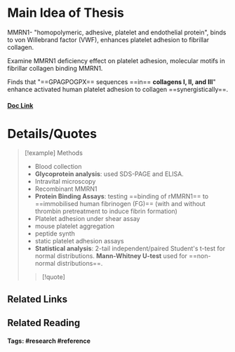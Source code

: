# Main Idea of Thesis

MMRN1- "homopolymeric, adhesive, platelet and endothelial protein", binds to von Willebrand factor (VWF), enhances platelet adhesion to fibrillar collagen.

Examine MMRN1 deficiency effect on platelet adhesion, molecular motifs in fibrillar collagen binding MMRN1.

Finds that "==GPAGPOGPX== sequences ==in== **collagens I, II, and III**" enhance activated human platelet adhesion to collagen ==synergistically==.

#### [Doc Link](https://pubmed.ncbi.nlm.nih.gov/33179420/)

# Details/Quotes

> [!example] Methods 
> - Blood collection
> - **Glycoprotein analysis**: used SDS-PAGE and ELISA.
> - Intravital microscopy
> - Recombinant MMRN1
> - **Protein Binding Assays**: testing ==binding of rMMRN1== to ==immobilised human fibrinogen (FG)== (with and without thrombin pretreatment to induce fibrin formation)
> - Platelet adhesion under shear assay
> - mouse platelet aggregation
> - peptide synth
> - static platelet adhesion assays
> - **Statistical analysis**: 2-tail independent/paired Student's t-test for normal distributions. **Mann-Whitney U-test** used for ==non-normal distributions==.
> >[!quote]




## Related Links

## Related Reading



#### Tags: #research #reference 